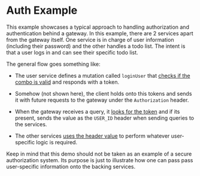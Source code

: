 # Auth Example

This example showcases a typical approach to handling authorization and
authentication behind a gateway. In this example, there are 2 services apart from
the gateway itself. One service is in charge of user information (including their
password) and the other handles a todo list. The intent is that a user logs in and
can see their specific todo list.

The general flow goes something like:

- The user service defines a mutation called `loginUser` that [checks if
  the combo is valid](https://github.com/AlecAivazis/graphql-gateway/blob/examples/examples/auth/users.go#L53) and responds with a token.

- Somehow (not shown here), the client holds onto this tokens and sends it
  with future requests to the gateway under the `Authorization` header.

- When the gateway receives a query, it [looks for the token]() and if its present,
  sends the value as the `USER_ID` header when sending queries to the services.

- The other services [uses the header value]() to perform whatever user-specific logic is
  required.

Keep in mind that this demo should not be taken as an example of a secure
authorization system. Its purpose is just to illustrate how one can pass
pass user-specific information onto the backing services.
